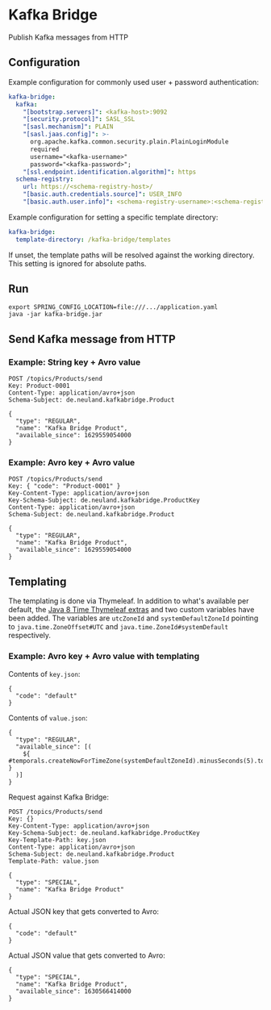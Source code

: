 # Kafka Bridge

Publish Kafka messages from HTTP

## Configuration

Example configuration for commonly used user + password authentication:

```yaml
kafka-bridge:
  kafka:
    "[bootstrap.servers]": <kafka-host>:9092
    "[security.protocol]": SASL_SSL
    "[sasl.mechanism]": PLAIN
    "[sasl.jaas.config]": >-
      org.apache.kafka.common.security.plain.PlainLoginModule
      required
      username="<kafka-username>"
      password="<kafka-password>";
    "[ssl.endpoint.identification.algorithm]": https
  schema-registry:
    url: https://<schema-registry-host>/
    "[basic.auth.credentials.source]": USER_INFO
    "[basic.auth.user.info]": <schema-registry-username>:<schema-registry-password>
```

Example configuration for setting a specific template directory:

```yaml
kafka-bridge:
  template-directory: /kafka-bridge/templates
```

If unset, the template paths will be resolved against the working directory. This setting is ignored for absolute paths.

## Run

```
export SPRING_CONFIG_LOCATION=file:///.../application.yaml
java -jar kafka-bridge.jar
```

## Send Kafka message from HTTP

### Example: String key + Avro value

```
POST /topics/Products/send
Key: Product-0001
Content-Type: application/avro+json
Schema-Subject: de.neuland.kafkabridge.Product

{
  "type": "REGULAR",
  "name": "Kafka Bridge Product",
  "available_since": 1629559054000
}
```

### Example: Avro key + Avro value

```
POST /topics/Products/send
Key: { "code": "Product-0001" }
Key-Content-Type: application/avro+json
Key-Schema-Subject: de.neuland.kafkabridge.ProductKey
Content-Type: application/avro+json
Schema-Subject: de.neuland.kafkabridge.Product

{
  "type": "REGULAR",
  "name": "Kafka Bridge Product",
  "available_since": 1629559054000
}
```

## Templating

The templating is done via Thymeleaf. In addition to what's available per default,
the [Java 8 Time Thymeleaf extras](https://github.com/thymeleaf/thymeleaf-extras-java8time) and two custom variables
have been added. The variables are `utcZoneId` and `systemDefaultZoneId` pointing to `java.time.ZoneOffset#UTC`
and `java.time.ZoneId#systemDefault` respectively.

### Example: Avro key + Avro value with templating

Contents of `key.json`:

```
{
  "code": "default"
}
```

Contents of `value.json`:

```
{
  "type": "REGULAR",
  "available_since": [(
    ${ #temporals.createNowForTimeZone(systemDefaultZoneId).minusSeconds(5).toInstant().toEpochMilli() }
  )]
}
```

Request against Kafka Bridge:

```
POST /topics/Products/send
Key: {}
Key-Content-Type: application/avro+json
Key-Schema-Subject: de.neuland.kafkabridge.ProductKey
Key-Template-Path: key.json
Content-Type: application/avro+json
Schema-Subject: de.neuland.kafkabridge.Product
Template-Path: value.json

{
  "type": "SPECIAL",
  "name": "Kafka Bridge Product"
}
```

Actual JSON key that gets converted to Avro:

```
{
  "code": "default"
}
```

Actual JSON value that gets converted to Avro:

```
{
  "type": "SPECIAL",
  "name": "Kafka Bridge Product",
  "available_since": 1630566414000
}
```
